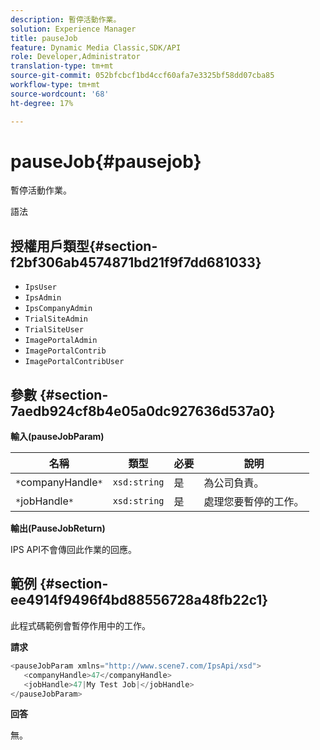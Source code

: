 ```yaml
---
description: 暫停活動作業。
solution: Experience Manager
title: pauseJob
feature: Dynamic Media Classic,SDK/API
role: Developer,Administrator
translation-type: tm+mt
source-git-commit: 052bfcbcf1bd4ccf60afa7e3325bf58dd07cba85
workflow-type: tm+mt
source-wordcount: '68'
ht-degree: 17%

---
```



# pauseJob{#pausejob}

暫停活動作業。

語法

## 授權用戶類型{#section-f2bf306ab4574871bd21f9f7dd681033}

* `IpsUser`
* `IpsAdmin`
* `IpsCompanyAdmin`
* `TrialSiteAdmin`
* `TrialSiteUser`
* `ImagePortalAdmin`
* `ImagePortalContrib`
* `ImagePortalContribUser`

## 參數 {#section-7aedb924cf8b4e05a0dc927636d537a0}

**輸入(pauseJobParam)**

| 名稱 | 類型 | 必要 | 說明 |
|---|---|---|---|
| `*`companyHandle`*` | `xsd:string` | 是 | 為公司負責。 |
| `*`jobHandle`*` | `xsd:string` | 是 | 處理您要暫停的工作。 |

**輸出(PauseJobReturn)**

IPS API不會傳回此作業的回應。

## 範例 {#section-ee4914f9496f4bd88556728a48fb22c1}

此程式碼範例會暫停作用中的工作。

**請求**

```java
<pauseJobParam xmlns="http://www.scene7.com/IpsApi/xsd">
   <companyHandle>47</companyHandle>
   <jobHandle>47|My Test Job|</jobHandle>
</pauseJobParam>
```

**回答**

無。
